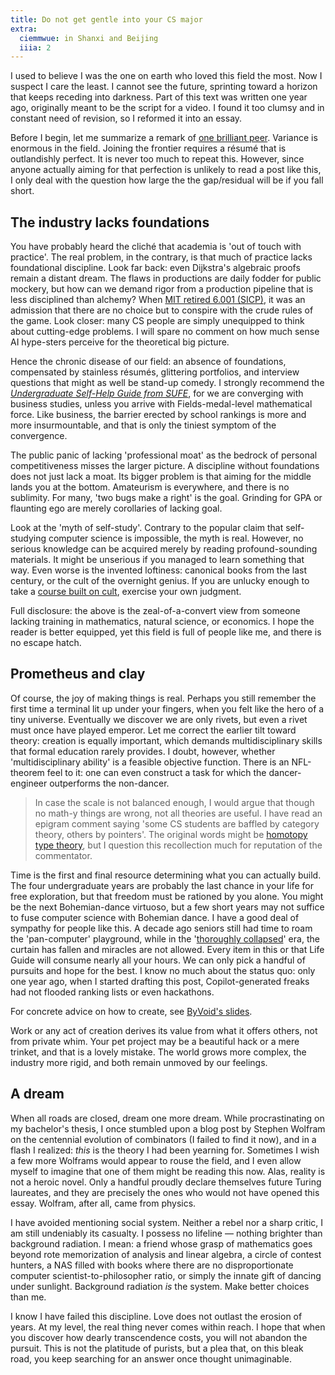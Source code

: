 ```yaml
---
title: Do not get gentle into your CS major
extra:
  ciemmwue: in Shanxi and Beijing
  iiia: 2
---
```


I used to believe I was the one on earth who loved this field the most. Now I suspect I care the least. I cannot see the future, sprinting toward a horizon that keeps receding into darkness. Part of this text was written one year ago, originally meant to be the script for a video. I found it too clumsy and in constant need of revision, so I reformed it into an essay.

Before I begin, let me summarize a remark of [one brilliant peer](https://ieeexplore.ieee.org/author/37089890709). Variance is enormous in the field. Joining the frontier requires a résumé that is outlandishly perfect. It is never too much to repeat this. However, since anyone actually aiming for that perfection is unlikely to read a post like this, I only deal with the question how large the the gap/residual will be if you fall short.

<!--more-->

## The industry lacks foundations

You have probably heard the cliché that academia is 'out of touch with practice'. The real problem, in the contrary, is that much of practice lacks foundational discipline. Look far back: even Dijkstra's algebraic proofs remain a distant dream. The flaws in productions are daily fodder for public mockery, but how can we demand rigor from a production pipeline that is less disciplined than alchemy? When [MIT retired 6.001 (SICP)](https://cs-giung.github.io/readings/katz-2016), it was an admission that there are no choice but to conspire with the crude rules of the game. Look closer: many CS people are simply unequipped to think about cutting-edge problems. I will spare no comment on how much sense AI hype-sters perceive for the theoretical big picture.

Hence the chronic disease of our field: an absence of foundations, compensated by stainless résumés, glittering portfolios, and interview questions that might as well be stand-up comedy. I strongly recommend the [*Undergraduate Self-Help Guide from SUFE*](https://tieba.baidu.com/p/8537793715), for we are converging with business studies, unless you arrive with Fields-medal-level mathematical force. Like business, the barrier erected by school rankings is more and more insurmountable, and that is only the tiniest symptom of the convergence.

The public panic of lacking 'professional moat' as the bedrock of personal competitiveness misses the larger picture. A discipline without foundations does not just lack a moat. Its bigger problem is that aiming for the middle lands you at the bottom. Amateurism is everywhere, and there is no sublimity. For many, 'two bugs make a right' is the goal. Grinding for GPA or flaunting ego are merely corollaries of lacking goal.

Look at the 'myth of self-study'. Contrary to the popular claim that self-studying computer science is impossible, the myth is real. However, no serious knowledge can be acquired merely by reading profound-sounding materials. It might be unserious if you managed to learn something that way. Even worse is the invented loftiness: canonical books from the last century, or the cult of the overnight genius. If you are unlucky enough to take a [course built on cult](https://blog.lyc8503.net/post/4-years-at-nju/), exercise your own judgment.

Full disclosure: the above is the zeal-of-a-convert view from someone lacking training in mathematics, natural science, or economics. I hope the reader is better equipped, yet this field is full of people like me, and there is no escape hatch.

## Prometheus and clay

Of course, the joy of making things is real. Perhaps you still remember the first time a terminal lit up under your fingers, when you felt like the hero of a tiny universe. Eventually we discover we are only rivets, but even a rivet must once have played emperor. Let me correct the earlier tilt toward theory: creation is equally important, which demands multidisciplinary skills that formal education rarely provides. I doubt, however, whether 'multidisciplinary ability' is a feasible objective function. There is an NFL-theorem feel to it: one can even construct a task for which the dancer-engineer outperforms the non-dancer.

> In case the scale is not balanced enough, I would argue that though no math-y things are wrong, not all theories are useful. I have read an epigram comment saying 'some CS students are baffled by category theory, others by pointers'. The original words might be [homotopy type theory](https://en.wikipedia.org/wiki/Homotopy_type_theory), but I question this recollection much for reputation of the commentator.

Time is the first and final resource determining what you can actually build. The four undergraduate years are probably the last chance in your life for free exploration, but that freedom must be rationed by you alone. You might be the next Bohemian-dance virtuoso, but a few short years may not suffice to fuse computer science with Bohemian dance. I have a good deal of sympathy for people like this. A decade ago seniors still had time to roam the 'pan-computer' playground, while in the '[thoroughly collapsed](https://file.cz123.top/6Social_book/%E4%B8%8A%E6%B5%B7%E4%BA%A4%E9%80%9A%E5%A4%A7%E5%AD%A6%E5%AD%A6%E7%94%9F%E7%94%9F%E5%AD%98%E6%89%8B%E5%86%8C.pdf)' era, the curtain has fallen and miracles are not allowed. Every item in this or that Life Guide will consume nearly all your hours. We can only pick a handful of pursuits and hope for the best. I know no much about the status quo: only one year ago, when I started drafting this post, Copilot-generated freaks had not flooded ranking lists or even hackathons.

For concrete advice on how to create, see [ByVoid's slides](https://byvoid.github.io/slides/experiences-2014/index.html).

Work or any act of creation derives its value from what it offers others, not from private whim. Your pet project may be a beautiful hack or a mere trinket, and that is a lovely mistake. The world grows more complex, the industry more rigid, and both remain unmoved by our feelings.

## A dream

When all roads are closed, dream one more dream. While procrastinating on my bachelor's thesis, I once stumbled upon a blog post by Stephen Wolfram on the centennial evolution of combinators (I failed to find it now), and in a flash I realized: *this* is the theory I had been yearning for. Sometimes I wish a few more Wolframs would appear to rouse the field, and I even allow myself to imagine that one of them might be reading this now. Alas, reality is not a heroic novel. Only a handful proudly declare themselves future Turing laureates, and they are precisely the ones who would not have opened this essay. Wolfram, after all, came from physics.

I have avoided mentioning social system. Neither a rebel nor a sharp critic, I am still undeniably its casualty. I possess no lifeline — nothing brighter than background radiation. I mean: a friend whose grasp of mathematics goes beyond rote memorization of analysis and linear algebra, a circle of contest hunters, a NAS filled with books where there are no disproportionate computer scientist-to-philosopher ratio, or simply the innate gift of dancing under sunlight. Background radiation *is* the system. Make better choices than me.

I know I have failed this discipline. Love does not outlast the erosion of years. At my level, the real thing never comes within reach. I hope that when you discover how dearly transcendence costs, you will not abandon the pursuit. This is not the platitude of purists, but a plea that, on this bleak road, you keep searching for an answer once thought unimaginable.
